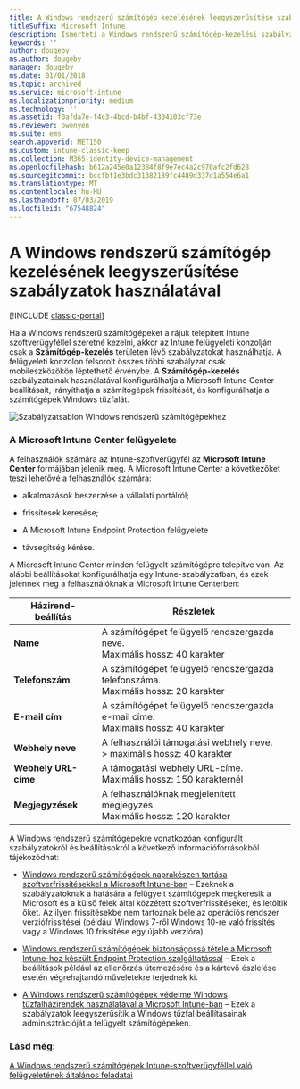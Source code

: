 ```yaml
---
title: A Windows rendszerű számítógép kezelésének leegyszerűsítése szabályzatok használatával
titleSuffix: Microsoft Intune
description: Ismerteti a Windows rendszerű számítógép-kezelési szabályzatokat és a Microsoft Intune Center beállításait.
keywords: ''
author: dougeby
ms.author: dougeby
manager: dougeby
ms.date: 01/01/2018
ms.topic: archived
ms.service: microsoft-intune
ms.localizationpriority: medium
ms.technology: ''
ms.assetid: f0afda7e-f4c3-4bcd-b4bf-4304103cf73e
ms.reviewer: owenyen
ms.suite: ems
search.appverid: MET150
ms.custom: intune-classic-keep
ms.collection: M365-identity-device-management
ms.openlocfilehash: b612a245e0a12384f8f9e7ec4a2c970afc2fd628
ms.sourcegitcommit: bccfbf1e3bdc31382189fc4489d337d1a554e6a1
ms.translationtype: MT
ms.contentlocale: hu-HU
ms.lasthandoff: 07/03/2019
ms.locfileid: "67548824"
---
```

# <a name="use-policies-to-simplify-windows-pc-management"></a>A Windows rendszerű számítógép kezelésének leegyszerűsítése szabályzatok használatával

[!INCLUDE [classic-portal](includes/classic-portal.md)]

Ha a Windows rendszerű számítógépeket a rájuk telepített Intune szoftverügyféllel szeretné kezelni, akkor az Intune felügyeleti konzolján csak a **Számítógép-kezelés** területen lévő szabályzatokat használhatja. A felügyeleti konzolon felsorolt összes többi szabályzat csak mobileszközökön léptethető érvénybe. A **Számítógép-kezelés** szabályzatainak használatával konfigurálhatja a Microsoft Intune Center beállításait, irányíthatja a számítógépek frissítését, és konfigurálhatja a számítógépek Windows tűzfalát.

![Szabályzatsablon Windows rendszerű számítógépekhez](media/pc_policy_template.png)

### <a name="manage-the-microsoft-intune-center"></a>A Microsoft Intune Center felügyelete
A felhasználók számára az Intune-szoftverügyfél az **Microsoft Intune Center** formájában jelenik meg. A Microsoft Intune Center a következőket teszi lehetővé a felhasználók számára:

- alkalmazások beszerzése a vállalati portálról;

- frissítések keresése;

- A Microsoft Intune Endpoint Protection felügyelete

- távsegítség kérése.

A Microsoft Intune Center minden felügyelt számítógépre telepítve van. Az alábbi beállításokat konfigurálhatja egy Intune-szabályzatban, és ezek jelennek meg a felhasználóknak a Microsoft Intune Centerben:

|Házirend-beállítás|Részletek|
|------------------|--------------------|
|**Name**|A számítógépet felügyelő rendszergazda neve.<br />Maximális hossz: 40 karakter|
|**Telefonszám**|A számítógépet felügyelő rendszergazda telefonszáma.<br />Maximális hossz: 20 karakter|
|**E-mail cím**|A számítógépet felügyelő rendszergazda e-mail címe.<br />Maximális hossz: 40 karakter|
|**Webhely neve**|A felhasználói támogatási webhely neve.<br />> maximális hossz: 40 karakter|
|**Webhely URL-címe**|A támogatási webhely URL-címe.<br />Maximális hossz: 150 karakternél|
|**Megjegyzések**|A felhasználóknak megjelenített megjegyzés.<br />Maximális hossz: 120 karakter|

A Windows rendszerű számítógépekre vonatkozóan konfigurált szabályzatokról és beállításokról a következő információforrásokból tájékozódhat:

- [Windows rendszerű számítógépek naprakészen tartása szoftverfrissítésekkel a Microsoft Intune-ban](keep-windows-pcs-up-to-date-with-software-updates-in-microsoft-intune.md) – Ezeknek a szabályzatoknak a hatására a felügyelt számítógépek megkeresik a Microsoft és a külső felek által közzétett szoftverfrissítéseket, és letöltik őket. Az ilyen frissítésekbe nem tartoznak bele az operációs rendszer verziófrissítései (például Windows 7-ről Windows 10-re való frissítés vagy a Windows 10 frissítése egy újabb verzióra).

- [Windows rendszerű számítógépek biztonságossá tétele a Microsoft Intune-hoz készült Endpoint Protection szolgáltatással](help-secure-windows-pcs-with-endpoint-protection-for-microsoft-intune.md) – Ezek a beállítások például az ellenőrzés ütemezésére és a kártevő észlelése esetén végrehajtandó műveletekre terjednek ki.

- [A Windows rendszerű számítógépek védelme Windows tűzfalházirendek használatával a Microsoft Intune-ban](help-protect-windows-pcs-using-windows-firewall-policies-in-microsoft-intune.md) – Ezek a szabályzatok leegyszerűsítik a Windows tűzfal beállításainak adminisztrációját a felügyelt számítógépeken.


### <a name="see-also"></a>Lásd még:

[A Windows rendszerű számítógépek Intune-szoftverügyféllel való felügyeletének általános feladatai](common-windows-pc-management-tasks-with-the-microsoft-intune-computer-client.md)
